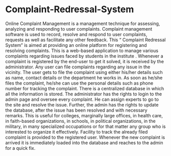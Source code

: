 # Complaint-Redressal-System
Online Complaint Management is a management technique for assessing, analyzing and responding to user complaints. Complaint management software is used to record, resolve and respond to user complaints, requests as well as facilitate any other feedback.
This “ Complaint Redressal System” is aimed at providing an online platform for registering and resolving complaints. This is a web-based application to manage various complaints regarding issues faced by students in the institute . Whenever a complaint is registered by the end-user to get it solved, it is received by the administrator. Any user can file complaints regarding any issue in the vicinity. The user gets to file the complaint using either his/her details such as name, contact details or the department he works in. As soon as he/she files the complaint, he/she can use the personal details such as phone number for tracking the complaint.
There is a centralized database in which all the information is stored. The administrator has the rights to login to the admin page and oversee every complaint. He can assign experts to go to the site and resolve the issue.
Further, the admin has the rights to update the database, after the issue has been resolved and with necessary remarks.
This is useful for colleges, marginally large offices, in health care, in faith-based organizations, in schools, in political organizations, in the military, in many specialized occupations or for that matter any group who is interested to organize it effectively.
Facility to track the already filed complaint is provided to the registered user. Whenever the new complaint is arrived it is immediately loaded into the database and reaches to the admin for a quick fix.
